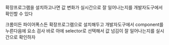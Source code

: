 확장프로그램을 설치하고나면 
값 변화가 실시간으로 잘 일어나는지를 개발자도구에서 확인할 수 있다

크롬이든 파이어폭스든 확장프로그램으로 설치해두고
개발자도구에서 component를 누른다음에 요소 검사 바로 아에 selector로 선택해서
값 넘김이 잘 일어나는지를 실시간으로 확인하자

